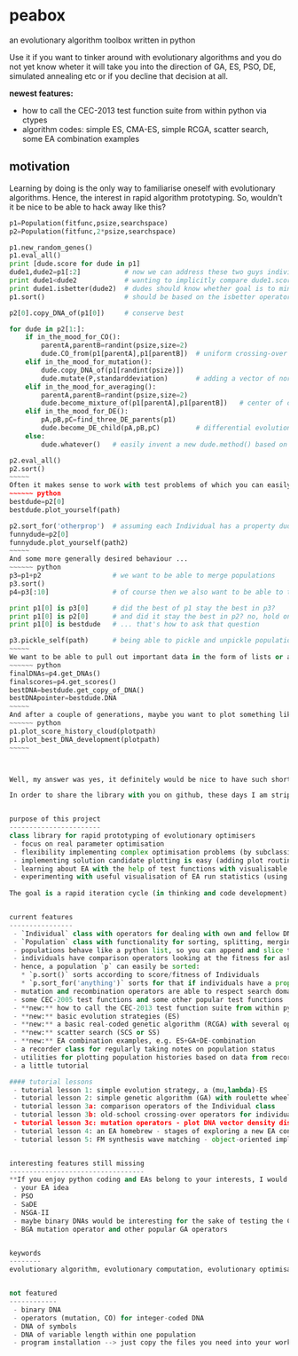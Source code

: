 peabox
======

an evolutionary algorithm toolbox written in python

Use it if you want to tinker around with evolutionary algorithms and you do not yet know wheter it will take you into the direction of GA, ES, PSO, DE, simulated annealing etc or if you decline that decision at all.

**newest features:**
- how to call the CEC-2013 test function suite from within python via ctypes
- algorithm codes: simple ES, CMA-ES, simple RCGA, scatter search, some EA combination examples


motivation
----------
Learning by doing is the only way to familiarise oneself with evolutionary algorithms. Hence, the interest in rapid algorithm prototyping.
So, wouldn't it be nice to be able to hack away like this?
~~~~~~ python
p1=Population(fitfunc,psize,searchspace)
p2=Population(fitfunc,2*psize,searchspace)

p1.new_random_genes()
p1.eval_all()
print [dude.score for dude in p1]
dude1,dude2=p1[:2]           # now we can address these two guys individually
print dude1<dude2            # wanting to implicitly compare dude1.score with dude2.score
print dude1.isbetter(dude2)  # dudes should know whether goal is to minimise or maximise score
p1.sort()                    # should be based on the isbetter operator

p2[0].copy_DNA_of(p1[0])     # conserve best

for dude in p2[1:]:
    if in_the_mood_for_CO():
        parentA,parentB=randint(psize,size=2)
        dude.CO_from(p1[parentA],p1[parentB])  # uniform crossing-over
    elif in_the_mood_for_mutation():
        dude.copy_DNA_of(p1[randint(psize)])
        dude.mutate(P,standarddeviation)       # adding a vector of normally distributed numbers as one mutation option
    elif in_the_mood_for_averaging():
        parentA,parentB=randint(psize,size=2)
        dude.become_mixture_of(p1[parentA],p1[parentB])   # center of connecting line, i.e. mean DNA vector
    elif in_the_mood_for_DE():
        pA,pB,pC=find_three_DE_parents(p1)
        dude.become_DE_child(pA,pB,pC)         # differential evolution step
    else:
        dude.whatever()   # easily invent a new dude.method() based on basal Individual's methods

p2.eval_all()
p2.sort()
~~~~~
Often it makes sense to work with test problems of which you can easily visualise a solution candidate (e.g. 2D truss bridge or FM-synthesis wave matching), which will allow you to quickly judge online whether the best solution found in a population improves over time or not. In that case I'd like to have the possibility of subclassing the `Individual` and add a specific `plot_yourself()` function.
~~~~~~ python
bestdude=p2[0]
bestdude.plot_yourself(path) 

p2.sort_for('otherprop')  # assuming each Individual has a property dude.otherprop
funnydude=p2[0]
funnydude.plot_yourself(path2)
~~~~~
And some more generally desired behaviour ...
~~~~~~ python
p3=p1+p2                  # we want to be able to merge populations
p3.sort()
p4=p3[:10]                # of course then we also want to be able to take a slice of a population

print p1[0] is p3[0]      # did the best of p1 stay the best in p3?
print p1[0] is p2[0]      # and did it stay the best in p2? no, hold on, p2 is now sorted the other way, but wait...
print p1[0] is bestdude   # ... that's how to ask that question

p3.pickle_self(path)      # being able to pickle and unpickle populations definitely makes sense
~~~~~
We want to be able to pull out important data in the form of lists or arrays:
~~~~~~ python
finalDNAs=p4.get_DNAs()
finalscores=p4.get_scores()
bestDNA=bestdude.get_copy_of_DNA()
bestDNApointer=bestdude.DNA
~~~~~
And after a couple of generations, maybe you want to plot something like this:
~~~~~~ python
p1.plot_score_history_cloud(plotpath)
p1.plot_best_DNA_development(plotpath)
~~~~~



Well, my answer was yes, it definitely would be nice to have such shortcut methods, so I coded up two classes for `Individual` and `Population` and some test function and plotting routines. I really think it made experimenting with evolutionary algorithms much easier and faster for me.

In order to share the library with you on github, these days I am stripping the code of parts too specific to my application, hoping to get rid of everything potentially annoying and conserving the core utilities of general interest.


purpose of this project
-----------------------
class library for rapid prototyping of evolutionary optimisers
 - focus on real parameter optimisation
 - flexibility implementing complex optimisation problems (by subclassing `Individual`)
 - implementing solution candidate plotting is easy (adding plot routine to Individual subclass)
 - learning about EA with the help of test functions with visualisable solution candidates (using Matplotlib)
 - experimenting with useful visualisation of EA run statistics (using Matplotlib)
 
The goal is a rapid iteration cycle (in thinking and code development) for the experimenting architect of evolutionary algorithms.


current features
----------------
 - `Individual` class with operators for dealing with own and fellow DNA (i.e. copying, mutating, crossover like uniform, BLX, WHX ...)
 - `Population` class with functionality for sorting, splitting, merging, of populations ensuring freedom for EA invention
 - populations behave like a python list, so you can append and slice them
 - individuals have comparison operators looking at the fitness for asking `dude1<dude2` and `dude1.isbetter(dude2)`
 - hence, a population `p` can easily be sorted:
   * `p.sort()` sorts according to score/fitness of Individuals
   * `p.sort_for('anything')` sorts for that if individuals have a property `dude.anything`
 - mutation and recombination operators are able to respect search domain boundaries
 - some CEC-2005 test functions and some other popular test functions
 - **new:** how to call the CEC-2013 test function suite from within python via ctypes
 - **new:** basic evolution strategies (ES)
 - **new:** a basic real-coded genetic algorithm (RCGA) with several options for selection pressure
 - **new:** scatter search (SCS or SS)
 - **new:** EA combination examples, e.g. ES+GA+DE-combination
 - a recorder class for regularly taking notes on population status
 - utilities for plotting population histories based on data from recorder objects
 - a little tutorial

#### tutorial lessons
 - tutorial lesson 1: simple evolution strategy, a (mu,lambda)-ES
 - tutorial lesson 2: simple genetic algorithm (GA) with roulette wheel parent selection
 - tutorial lesson 3a: comparison operators of the Individual class
 - tutorial lesson 3b: old-school crossing-over operators for individual's DNAs
 - tutorial lesson 3c: mutation operators - plot DNA vector density distributions
 - tutorial lesson 4: an EA homebrew - stages of exploring a new EA concept
 - tutorial lesson 5: FM synthesis wave matching - object-oriented implementation of a real-world problem with a candidate solution plotting method


interesting features still missing
----------------------------------
**If you enjoy python coding and EAs belong to your interests, I would be happy about you joining the team!**
 - your EA idea
 - PSO
 - SaDE
 - NSGA-II
 - maybe binary DNAs would be interesting for the sake of testing the CHC-GA
 - BGA mutation operator and other popular GA operators


keywords
--------
evolutionary algorithm, evolutionary computation, evolutionary optimisation, global search, derivative-less optimisation


not featured
------------
 - binary DNA
 - operators (mutation, CO) for integer-coded DNA
 - DNA of symbols
 - DNA of variable length within one population
 - program installation --> just copy the files you need into your work folder (sorry, I didn't take the time yet to figure out how to use distutils or other such stuff)



